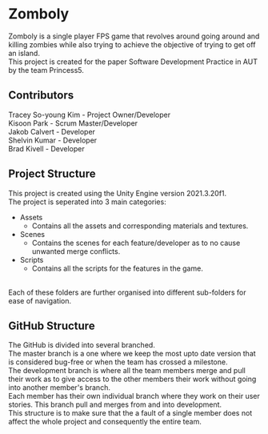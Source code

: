 # Zomboly

Zomboly is a single player FPS game that revolves around going around and killing zombies while also trying to achieve the objective of trying to get off an island.
<br>
This project is created for the paper Software Development Practice in AUT by the team Princess5.

## Contributors

Tracey So-young Kim - Project Owner/Developer <br>
Kisoon Park         - Scrum Master/Developer<br>
Jakob Calvert       - Developer<br>
Shelvin Kumar       - Developer<br>
Brad Kivell         - Developer

## Project Structure

This project is created using the Unity Engine version 2021.3.20f1. 
<br>
The project is seperated into 3 main categories:
- Assets
    - Contains all the assets and corresponding materials and textures. 
- Scenes
    - Contains the scenes for each feature/developer as to no cause unwanted merge conflicts.
- Scripts
    - Contains all the scripts for the features in the game.
<br>
Each of these folders are further organised into different sub-folders for ease of navigation.

## GitHub Structure

The GitHub is divided into several branched. 
<br>
The master branch is a one where we keep the most upto date version that is considered bug-free or when the team has crossed a milestone. 
<br>
The development branch is where all the team members merge and pull their work as to give access to the other members their work without going into another member's branch.
<br>
Each member has their own individual branch where they work on their user stories. This branch pull and merges from and into development.
<br>
This structure is to make sure that the a fault of a single member does not affect the whole project and consequently the entire team.
